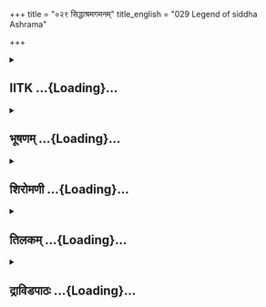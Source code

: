 +++
title = "०२९ सिद्धाश्रमगमनम्"
title_english = "029 Legend of siddha Ashrama"

+++
<div caption="श्रीराम-हरिसीताराममूर्ति-घनपाठिभ्यां वचनम्" class="audioEmbed" src="https://archive.org/download/Ramayana-recitation-Sriram-harisItArAmamUrti-Ghanapaati-v2/Kanda_1/Kanda_1_BK-029-Sidhdha_Shrama_Gamanam.mp3"></div>

<div class="js_include collapsed" newlevelforh1="2" title="IITK" unfilled url="/purANam/rAmAyaNam/audIchya-pAThaH/iitk/1_bAlakANDam/03-vishvAmitra-sevA/029_siddhAshramagamanam.md">
<details><summary><h2>IITK ...{Loading}...</h2></summary>

Viswamitra relates the story of Siddhashrama. All the rishis in the
hermitage worship him.



### श्लोकः
#### मूलम्
अथ तस्याप्रमेयस्य तद्वनं परिपृच्छतः।  
विश्वामित्रो महातेजा व्याख्यातुमुपचक्रमे॥1.29.1॥

#### शब्दार्थः
अथ thereafter, तत् वनम् about that forest, परिपृच्छतः while he was enquiring, अप्रमेयस्य of the man of immeasurable prowess, तस्य of Rama, महातेजा highly lustrous, विश्वामित्रः Visvamitra, व्याख्यातुम् to explain, उपचक्रमे commenced.

#### आङ्ग्लानुवादः
The highly lustrous Viswamitra heard the words of Rama of immeasurable prowess. On his (Rama's) query about the forest, Viswamitra explains.



### श्लोकः
#### मूलम्
इह राम महाबाहो विष्णुर्देववरः प्रभुः।  
वर्षाणि सुबहूनीह तथा युगशतानि च॥1.29.2॥  
तपश्चरणयोगार्थमुवास सुमहातपाः।

#### शब्दार्थः
महाबाहो O Mighty armed one, राम Rama, इह here, देववरः the formost of gods, प्रभुः highly competent, सुमहातपाः great ascetic, विष्णुः lord Vishnu, सुबहूनि innumerable, वर्षाणि years, युगशतानि hundreds of yugas, तपश्चरणयोगार्थम् for carrying out yogic practices and penance, उवास lived.

#### आङ्ग्लानुवादः
"O mightyarmed Rama Lord Visnu, the foremost among the gods, and master the great ascetic lived here carrying out yogic practices and penance for innumerable years  constituting hundreds of yugas.



### श्लोकः
#### मूलम्
एष पूर्वाश्रमो राम वामनस्य महात्मनः॥1.29.3॥  
सिद्धाश्रम इति ख्यातस्सिद्धो ह्यत्र महातपाः।

#### शब्दार्थः
राम O Rama, एषः this place, महात्मनः of the glorious, वामनस्य Vamana's, पूर्वाश्रमः formerly  hermitage of, सिद्धाश्रमः Siddhashrama, इति thus, ख्यातः known, हि indeed, महातपाः great ascetic, अत्र here, सिद्धः succeeded in his ascetic pratices.

#### आङ्ग्लानुवादः
"O Rama this was the hermitage of glorious Vamana. The great sage her performed his ascetic pratices here, hence it is known as siddhashrama.



### श्लोकः
#### मूलम्
एतस्मिन्नेव काले तु राजा वैरोचनिर्बलिः॥1.29.4॥  
निर्जित्य दैवतगणान् सेन्द्रांश्च समरुद्गणान्।  
कारयामास तद्राज्यं त्रिषु लोकेषु विश्रुतः॥1.29.5॥

#### शब्दार्थः
एतस्मिन् काले एव during this period itself, वैरोचनिः the son of Virochana, राजा king बलिः Bali, सेन्द्रान् with Indra, समरुद्गणान् together with host of Maruts, दैवतगणान् host of devatas, निर्जित्य having vanquished, त्रिषु in three, लोकेषु worlds, विश्रुतः famed, तत् राज्यम् that kingdom, कारयामास ruled.

#### आङ्ग्लानुवादः
"During the period Visnu (in the incarnation of Vamana) was observing austerities at this hermitage, king Bali, son of Virochana, having vanquished Indra and maruts and devatas ruled this kingdom and became famous in all the three worlds (for his prowess and generosity.)



### श्लोकः
#### मूलम्
बलेस्तु यजमानस्य देवास्साग्निपुरोगमाः।  
समागम्य स्वयं चैव विष्णुमूचुरिहाश्रमे॥1.29.6॥

#### शब्दार्थः
बलेः when emperor Bali, यजमानस्य while he was performing the sacrifice, साग्निपुरोगमाः with Agni in the forefront, देवाः devas, इह in this, आश्रमे hermitage, विष्णुम् lord Vishnu, स्वयम् personally, समागम्य having got together, ऊचुः uttered these words.

#### आङ्ग्लानुवादः
"While Bali was performing the sacrifice (to confirm his position as lord of the three worlds), the devas got together with Agni in the forefront and approached Lord Visnu  
at this hermitage, sayingः



### श्लोकः
#### मूलम्
बलिर्वैरोचनिर्विष्णो यजते यज्ञमुत्तमम्।  
असमाप्ते क्रतौ तस्मिन् स्वकार्यमभिपद्यताम्॥1.29.7॥

#### शब्दार्थः
विष्णो O Visnu, वैरोचनिः son of Virochana, बलिः Bali, उत्तमम् excellent, यज्ञम् sacrifice, यजते is performing, तस्मिन् क्रतौ in that sacrifice, असमाप्ते before being completed, स्वकार्यम् our purpose, अभिपद्यताम् let it be achieved.

#### आङ्ग्लानुवादः
'O Visnu son of Virochana is performing a great sacrifice. Before its completion, our purpose ought to be achieved'.



### श्लोकः
#### मूलम्
ये चैनमभिवर्तन्ते याचितार इतस्ततः।  
यच्च यत्र यथावच्च सर्वं तेभ्यः प्रयच्छति॥1.29.8॥

#### शब्दार्थः
ये याचितारः those seekers of favours, इतस्ततः from here and there, एनम्  him, अभिवर्तन्ते  approach, यच्च whichever, यत्र wherever, यथावच्च in whatever manner, सर्वम् all that, तेभ्यः for them, प्रयच्छति is granting.

#### आङ्ग्लानुवादः
'He is granting the seekers whatever, wherever and in whichever maner they, coming from here and there approach him for favour'.



### श्लोकः
#### मूलम्
स त्वं सुरहितार्थाय मायायोगमुपागतः।  
वामनत्वं गतो विष्णो कुरु कल्याणमुत्तमम्॥1.29.9॥

#### शब्दार्थः
विष्णो O Visnu, सः त्वम् such a god as you are, सुरहितार्थाय for the welfare of devatas, मायायोगम् by act of illusion, उपागतः have assumed, वामनत्वम् गतः assuming  dwarfness, उत्तमम् supreme, कल्याणम् auspicious act, कुरु perform.

#### आङ्ग्लानुवादः
"O Visnu perform this supreme, auspicious act assuming the form of a dwarf through, the power of illusion for the welfare of the devatas'.



### श्लोकः
#### मूलम्
एतस्मिन्नन्तरे राम कश्यपोऽग्निसमप्रभः।  
अदित्या सहितो राम दीप्यमान इवौजसा॥1.29.10॥  
देवीसहायो भगवान् दिव्यं वर्षसहस्रकम् ।  
व्रतं समाप्य वरदं तुष्टाव मधुसूदनम्॥1.29.11॥

#### शब्दार्थः
राम O Rama, एतस्मिन् अन्तरे in the meantime, अग्निसमप्रभः resplendent as fire, ओजसा with supreme lustre, दीप्यमान इव as if radiating with, भगवान् worshipful, काश्यपः Kashyapa, अदित्या सहितः in the company of Aditi, दिव्यं वर्षसहस्रकम् a thousand divine years, व्रतम् vow, समाप्य having completed, वरदम् conferer of boons, मधुसूदनम् Madhusudana, तुष्टाव extolled.

#### आङ्ग्लानुवादः
"O Rama in the mean time revered Kasyapa resplendent like the god of fire radiating lustre with Aditi who had completed a thousand divine years of austerities pleased (with her penance) the conferer of boons, Lord Madhusudana" (Visnu) (And she said to Visnu)ः



### श्लोकः
#### मूलम्
तपोमयं तपोराशिं तपोमूर्तिं तपात्मकम्।  
तपसा त्वां सुतप्तेन पश्यामि पुरुषोत्तमम्॥1.29.12॥

#### शब्दार्थः
तपोमयम् endowed with extremely great ascetisism, तपोराशिम् a mass of Tapas, तपोमूर्तिम् embodiment of Tapas, तपात्मकम् made of great Tapas, पुरुषोत्तमम् O Purushottama, त्वाम् you, सुतप्तेन with well performed, तपसा with penance, पश्यामि I am beholding you.

#### आङ्ग्लानुवादः
"You are all ascetism, a mass of tapas, and an embodiment of tapas. Your soul is tapas. O Purushottama I am beholding you after a rigorous penance.



### श्लोकः
#### मूलम्
शरीरे तव पश्यामि जगत्सर्वमिदं प्रभो।  
त्वमनादिरनिर्देश्यस्त्वामहं शरणं गतः॥1.29.13॥

#### शब्दार्थः
प्रभो O Lord, तव your, शरीरे in the body, इदम् this, सर्वं जगत् entire universe, पश्यामि I am beholding, त्वम् you, अनादि beginingless, अनिर्देश्यः indescribable, अहम् I, त्वाम् you, शरणं गतः taking refuge.

#### आङ्ग्लानुवादः
"O Lord I am beholding this entire universe in your body. You are beginningless and  indescribable. I take refuge in you".



### श्लोकः
#### मूलम्
तमुवाच हरिः प्रीतः कश्यपं धूतकल्मषम्।  
वरं वरय भद्रं ते वरार्होऽसि मतो मम ॥1.29.14॥

#### शब्दार्थः
हरिः Visnu, प्रीतः is pleased, धूतकल्मषम् with sins removed, तं काश्यपम् addressing that Kashyapa, उवाच said, वरम् boon, वरय ask for, ते भद्रम् may you prosper, वरार्हः worthy of receiving boon, मम for me, मतः असि dear to me.

#### आङ्ग्लानुवादः
Addressing Kasyapa whose sins had been washed clean, Lord Visnu pleased (with his penance) saidः "Be prosperous you are dear to me. Worthy of a boon. Ask."



### श्लोकः
#### मूलम्
तच्छ्रुत्वा वचनं तस्य मारीचः कश्यपोऽब्रवीत्।  
अदित्या देवतानां च मम चैवानुयाचतः॥1.29.15॥  
वरं वरद सुप्रीतो दातुमर्हसि सुव्रत।

#### शब्दार्थः
तस्य his, तत् वचनम् those words, श्रुत्वा having heard, मारीचः son of Maricha, काश्यपः Kashyapa, अब्रवीत् spoke, वरद O Bestower of boons, सुव्रत man of excellent vows, अदित्याः for Aditi, देवतानां च for devatas also, अनुयाचतः following all of them soliciting, मम च for me also, सुप्रीतः well pleased, वरम् boon, दातुम् अर्हसि it behoves of you to grant.

#### आङ्ग्लानुवादः
Having heard those words of Vishnu, Kasyapa, son of Maricha, replied, "O bestower of boons, O great practitioner of austerities Be pleased to grant a boon for Aditi, devatas and for myself.



### श्लोकः
#### मूलम्
पुत्रत्वं गच्छ भगवन्नदित्या मम चानघ॥1.29.16॥  
भ्राता भव यवीयांस्त्वं शक्रस्यासुरसूदन ।  
शोकार्तानां तु देवानां साहाय्यं कर्तुमर्हसि॥1.29.17॥

#### शब्दार्थः
भगवन् O Adorable one, अनघ O Blemishless one, अदित्याः for Aditi, मम च and for me, पुत्रत्वम् become the son, गच्छ obtain, असुरसूदन O Destroyer of asuras, त्वम् you, शक्रस्य Indra's, यवीयान् younger, भ्रता brother, भव become, शोकार्तानाम् for those stricken with  
sorrow, देवानाम् for devatas, साहाय्यम् help, कर्तुम् अर्हसि you are fit to do.

#### आङ्ग्लानुवादः
"O Sinless Lord, Be born son to Aditi and to me, O Destroyer of asuras, be the younger brother to Indra. You can help these sorrowstricken devatas.



### श्लोकः
#### मूलम्
अयं सिद्धाश्रमो नाम प्रसादा त्ते भविष्यति।  
सिद्धे कर्मणि देवेश उत्तिष्ठ भगवन्नितः॥1.29.18॥

#### शब्दार्थः
देवेश O Lord of celestials, कर्मणि why my penance, सिद्धे is accomplished, अयम् this one, ते your, प्रसादात् by graciousness, सिद्धाश्रमो नाम by the name of Siddhaashrama, भविष्यति  will become, भगवन् O Worshipful one, इतः from here, उत्तिष्ठ arise.

#### आङ्ग्लानुवादः
O Lord of the celestials, with my penance accomplished (here) this place will be known as siddhaashrama by your grace. O Lord arise from here".



### श्लोकः
#### मूलम्
अथ विष्णुर्महातेजा अदित्यां समजायत।  
वामनं रूपमास्थाय वैरोचनिमुपागमत्॥1.29.19॥

#### शब्दार्थः
अथ then, महातेजाः highly resplendent one, विष्णुः Vishnu, अदित्याम् from the womb of Aditi, समजायत was born, वामनं रुपम् form of Vamana, आस्थाय assuming, वैरोचनिम्  emperor Bali,the son of Virochana, उपागमत् approached.

#### आङ्ग्लानुवादः
Then the resplendent Visnu, born from the womb of Aditi and assuming the form of Vamana, approached, the son of Virochana (Bali).



### श्लोकः
#### मूलम्
त्रीन् क्रमानथ भिक्षित्वा प्रतिगृह्य च मानदः।  
आक्रम्य लोकान् लोकात्मा सर्वभूतहिते रतः॥1.29.20॥  
महेन्द्राय पुनः प्रादान्नियम्य बलिमोजसा।  
त्रैलोक्यं स महातेजाश्चक्रे शक्रवशं पुनः॥1.29.21॥

#### शब्दार्थः
अथ thereafter, मानदः giver of selfrespect, लोकात्मा the soul of the universe, सर्वभूतहिते रतः engaged in the welfare of all living beings, त्रीन् three, क्रमान् footsteps, भिक्षित्वा having solicited, प्रतिगृह्य च and having received, लोकान् the  worlds, आक्रम्य having occupied, बलिम् Bali, ओजसा with his energy, नियम्य having restrained, महेन्द्राय for Mahendra, पुनः again, प्रादात् gave, महातेजाःसः that highly lustrous Visnu, त्रैलोक्यम् three worlds, पुनः again, शक्रवशम् in the possession of Mahendra, चक्रे made.

#### आङ्ग्लानुवादः
Thereafter, Visnu, soul of the universe who restores respect (for the righeous), and renders the welfare of all living beings, having begged from Bali, and been granted three places to put his footsteps on occupied the (three) worlds and by restraining Bali with his energy, gave (it) back to Mahendra. In this manner the highly lustrous Visnu, gave  possession of the three worlds to Mahendra.



### श्लोकः
#### मूलम्
तेनैष पूर्वमाक्रान्त आश्रमश्श्रमनाशनः।  
मयापि भक्तय तस्यैष वामनस्योपभुज्यते॥1.29.22॥

#### शब्दार्थः
श्रमनाशनः extinguishing the fatigue, एषःआश्रमः this ashrama, तेन by Vamana, पूर्वम् formerly, आक्रान्तः occupied, तस्य वामनस्य that Vamana's, भक्तय with devotion, मयापि by me also, एषः this ashrama, उपभुज्यते is enjoyed.

#### आङ्ग्लानुवादः
"This asrama, which relieves fatigue, previously under the possession of Vamana, has come under my occoupation for my devotion to him.



### श्लोकः
#### मूलम्
एतमाश्रममायान्ति राक्षसा विघ्नकारिणः।  
अत्रैव पुरुषव्याघ्र हन्तव्या दुष्टचारिणः॥1.29.23॥

#### शब्दार्थः
पुरुषव्याघ्र OBest among men, विघ्नकारिणः those causing obstacles, रक्षसाः rakshasas, एतम् आश्रमम् this ashrama, आयान्ति are coming, दुष्टचारिणः the wicked ones, अत्रैव here alone, हन्तव्याः are fit to be killed.

#### आङ्ग्लानुवादः
"O tiger among men, wicked rakshasas who prowl about the asram and cause  
obstacles ought to be killed here only.



### श्लोकः
#### मूलम्
अद्य गच्छामहे राम सिद्धाश्रममनुत्तमम्।  
तदाश्रमपदं तात तवाप्येतद्यथा मम॥1.29.24॥

#### शब्दार्थः
राम O Rama, अद्य now, अनुत्तमम् the excellent, सिद्धाश्रमम् Siddha ashrama, गच्छामहे shall go तात O Child, तत् that, एतत् this same one, आश्रमपदम् ahrama, मम to me, यथा as, तवापि even for you, तथा in the same way.

#### आङ्ग्लानुवादः
"O Rama, now let's go to the unparalleled Siddhashrama. O child this asrama is the same to you as it is to me (treat this as your own)".



### श्लोकः
#### मूलम्
प्रविशन्नाश्रमपदं व्यरोचत महामुनिः।  
शशीव गतनीहारः पुनर्वसुसमन्वितः॥1.29.25॥

#### शब्दार्थः
आश्रमपदम् the hermitage, प्रविशन् while entering, महामुनिः the great ascetic, गतनीहारः cleared of mist, पुनर्वसुसमन्वितः in conjunction with Punarvasu star, शशीव like moon, व्यरोचत was shining.

#### आङ्ग्लानुवादः
While enetering the hermitage the great ascetic appeared resplendent (in the company of Rama and Lakshmana) like the moon in conjunction with Punarvasu star emerging out of  the mist.



### श्लोकः
#### मूलम्
तं दृष्ट्वा मुनयस्सर्वे सिद्धाश्रमनिवासिनः।  
उत्पत्त्योत्पत्त्य सहसा विश्वामित्रमपूजयन्॥1.29.26॥

#### शब्दार्थः
सिद्धाश्रमनिवासिनः inhabitants of Siddha ashrama, मुनयः ascetics, सर्वे all, तं दृष्ट्वा having seen him, उत्पत्त्य उत्पत्त्य having jumped out, सहसा immediately, विश्वामित्रम् Visvamitra, अपूजयन् worshipped.

#### आङ्ग्लानुवादः
At the sight of Viswamitra all the ascetics, inmates of Siddhashrama, jumped out instantly and offered him their worship.



### श्लोकः
#### मूलम्
यथार्हं चक्रिरे पूजां विश्वामित्राय धीमते।  
तथैव राजपुत्राभ्यामकुर्वन्नतिथिक्रियाम्॥1.29.27॥

#### शब्दार्थः
धीमते to the sagacious, विश्वामित्राय Visvamitra, यथार्हम् in a fitting manner, पूजाम् honours, चक्रिरे extended, तथैव in the same manner, राजपुत्राभ्याम् for both the princes, अतिथिक्रियाम् hospitality, अकुर्वन् extended.

#### आङ्ग्लानुवादः
They extended hospitality to both the princes in the same way they offered their worship to the sagacious Viswamitra.



### श्लोकः
#### मूलम्
मुहूर्तमथ विश्रान्तौ राजपुत्रावरिन्दमौ।  
प्राञ्जली मुनिशार्दूलमूचतू रघुनन्दनौ॥1.29.28॥

#### शब्दार्थः
अथ thereafter, अरिन्दमौ destroyers of enemies, राजपुत्रौ two princes, रघुनन्दनौ Rama and Lakshmana bringing glory to Raghu's race, मुहूर्तम् for a while, विश्रान्तौ having taken rest, प्राञ्जली with folded palms, मुनिशार्दूलम् addressing best of asetics,Visvamitra, ऊचतुः spoke.

#### आङ्ग्लानुवादः
The two princes of the lineage of Raghu, destroyers of foes rested a while and then said to Viswamitra, a tiger amon sagesः



### श्लोकः
#### मूलम्
अद्यैव दीक्षां प्रविश भद्रं ते मुनिपुङ्गव।  
सिद्धाश्रमोऽयं सिद्धस्स्यात् सत्यमस्तु वचस्तव॥1.29.29॥

#### शब्दार्थः
मुनिपुङ्गव O Foremost of ascetics, अद्यैव today itself, दीक्षाम् initiation ceremony, प्रविश enter, ते भद्रम् May you prosper, अयं सिद्धाश्रमः this siddha ashrama, सिद्धःस्यात् may attain  perfection, तव वचः your words, सत्यम् अस्तु shall become truthful.

#### आङ्ग्लानुवादः
O foremost of ascetics Get initialed today. You will prosper and this asram will attain its fulfilment. Your words shall come true.



### श्लोकः
#### मूलम्
एवमुक्तो महातेजा विश्वामित्रो महान् ऋषिः ।  
प्रविवेश तदा दीक्षां नियतो नियतेन्द्रियः॥1.29.30॥

#### शब्दार्थः
एवम् in this manner, उक्तःspoken, महातेजाः the highly lustrous, विश्वामित्रः Visvamitra, महान् ऋषिः great ascetic, तदा then, नियतः engaged in the religious observance, नियतेन्द्रियः with restrained senses, दीक्षाम् initiation ceremony, प्रविवेश entered.

#### आङ्ग्लानुवादः
Saying this, Viswamitra, the great saint effulgent and self trained engaged himself in the  initiation ceremony.



### श्लोकः
#### मूलम्
कुमारावपि तां रात्रिमुषित्वा सुसमाहितौ।  
प्रभातकाले चोत्थाय पूर्वां सन्ध्यामुपास्य च॥1.29.31॥  
स्पृष्टोदकौ शुची जप्यं समाप्य नियमेन च ।  
हुताग्निहोत्रमासीनं विश्वामित्रमवन्दताम् ॥1.29.32॥

#### शब्दार्थः
कुमारौ अपि the two princes also, तां रात्रिम् during that night, सुसमाहितौ with well composed minds, उषित्वा having dwelt, प्रभातकाले at daybreak, उत्थाय having woken up, स्पृष्टोदकौ having touched water, शुची cleansed themselves, पूर्वां सन्ध्याम् morning ablutions, उपास्य having performed, नियमेन in accordance with prescribed rules, जप्यम्  reciting prayers, समाप्य having completed, हुताग्निहोत्रम् one who has kindled sacrificial fire, आसीनम् seated, विश्वामित्रम् Visvamitra, अवन्दताम् paid their homage.

#### आङ्ग्लानुवादः
The two princes spent the right comfortably and woke up at daybreak. They  performed morning in accordance with the prescribed rule, ablutions, said their prayers and paid their respects to Viswamitra seated at the kindled firesacrifice.  

### समाप्तिः
 श्रीमद्रामायणे वाल्मीकीय आदिकाव्ये बालकाण्डे एकोनत्रिंशस्सर्गः॥  
Thus ends the twentyninth sarga of Balakanda of the holy Ramayana the first epic composed by sage Valmiki.

</details>
</div>
<div class="js_include collapsed" newlevelforh1="2" title="भूषणम्" unfilled url="/purANam/rAmAyaNam/audIchya-pAThaH/TIkA/bhUShaNa_iitk/1_bAlakANDam/03-vishvAmitra-sevA/029_siddhAshramagamanam.md">
<details><summary><h2>भूषणम् ...{Loading}...</h2></summary>



अथ तस्याप्रमेयस्य तद्वनं परिपृच्छतः ।  

विश्वामित्रो महातेजा व्याख्यातुमुपचक्रमे  ॥  १।२९।१  ॥   

अथ सिद्धाश्रमस्य नित्यं भगवत्सन्निधिमत्त्वेन दिव्यदेशत्वं तत्सन्निधाने
पूर्वेषां सिद्धतपस्कत्वं भगवद्देशस्यैव वस्तव्यत्वमित्येतत्प्रतिपादनमुखेन
स्थाण्वाश्रमाद्वैलक्षण्यं दर्शयत्येकोनत्रिंशे अथेत्यादि । अप्रमेयस्य
अचिन्त्यवैभवस्य, मानुषभावनया पूर्ववृत्तमज्ञातमिव पृच्छत इत्यर्थः ।
चतुर्थ्यर्थे षष्ठी  ॥  १।२९।१  ॥   

  

इह राम महाबाहो विष्णुर्देववरः प्रभुः ।  

वर्षाणि सुबहून्येव तथा युगशतानि च ।  

तपश्चरणयोगार्थमुवास सुमहातपाः  ॥  १।२९।२  ॥   

इहेति सार्द्धश्लोकः । तपश्चरणयोगार्थं तपश्चरणफलसिद्ध्यर्थम् । यद्वा
तपश्चरणं च योगश्च तदुभयार्थम् । केचिदिह इहशब्दद्वयं पठन्ति । तदा इह वने
तत्रापि इह प्रदेश इत्यर्थः  ॥  १।२९।२  ॥   

  

एष पूर्वाश्रमो राम वामनस्य महात्मनः ।  

सिद्धाश्रम इति ख्यातः सिद्धो ह्यत्र महातपाः  ॥  १।२९।३  ॥   

एष इति । वामनस्य वामनरूपेणावतरिष्यतः । पूर्वं विष्णुत्वेन रूपेणेह
तपश्चचार, पश्चाद्वामनरूपेणापीति तस्याश्रमस्यातिशयो दर्शितः । विष्णोरत्र
तपश्चरणं लोके तपसः प्रवर्त्तनाय, बदरिकाश्रम इव नारायणस्य ।
सिद्धाश्रमत्वं निर्वक्ति सिद्ध इति । महातपाः काश्यपः । अत्र हि यस्मात्
सिद्धः तपःफलं प्राप्तः तस्मादेष सिद्धाश्रमो नाम  ॥  १।२९।३  ॥   

  

एतस्मिन्नेव काले तु राजा वैरोचनिर्बलिः ।  

निर्जित्य दैवतगणान् सेन्द्रांश्च समरुद्गणान् ।  

कारयामास तद्राज्यं त्रिषु लोकेषु विश्रुतः  ॥  १।२९।४  ॥   

एतस्मिन्निति सार्द्धश्लोकः । एतस्मिन्काले विष्णोस्तपश्चरणकाले । विरोचनः
प्रह्लादसुतः, तस्यापत्यं वैरोचनिः । समरुद्गणान् सवायुगणान् । कारयामास
मन्त्रिभिरिति शेषः । तद्राज्यम् इन्द्रराज्यम्  ॥  १।२९।४  ॥   

  

बलेस्तु यजमानस्य देवाः साग्निपुरोगमाः ।  

समागम्य स्वयं चैव विष्णुमूचुरिहाश्रमे  ॥  १।२९।५  ॥   

बलेरिति । भावलक्षणे षष्ठी । बलौ यजमाने यागं कुर्वाणे । साग्निपुरोगमाः
पुरोगमेनाग्निना सहिताः, अग्निमुखत्वाद्देवानाम् । स्वयमेव समागम्य
इहाश्रमे तपश्चरन्तं विष्णुमूचुः  ॥  १।२९।५  ॥   

  

बलिर्वैरोचनिर्विष्णो यजते यज्ञमुत्तमम् ।  

असमाप्ते क्रतौ तस्मिन् स्वकार्यमभिपद्यताम्  ॥  १।२९।६  ॥   

बलिरिति । यज्ञं यजते यज्ञं करोतीत्यर्थः । ओदनपाकं पचतीतिवत् । असमाप्त
इति, समाप्तश्चेत् न स जेतुं शक्य इत्यर्थः । स्वकार्यं देवकार्यम्,
आश्रितकार्यस्य स्वकार्यत्वात्तथोच्यते । अभिपद्यताम् अभितः कार्त्स्न्येन
सम्पाद्यताम्  ॥  १।२९।६  ॥   

  

ये चैनमभिवर्तन्ते याचितार इतस्ततः ।  

यच्च यत्र यथावच्च सर्वं तेभ्यः प्रयच्छति  ॥  १।२९।७  ॥   

ननु कथमसुरस्य यज्ञानुष्ठानम् ? "यस्यै देवतायै हविर्गृहीतं स्यात्तां
ध्यायेद्वषट्करिष्यन् साक्षादेव तद्देवतां प्रीणाति" इति श्रुतेः ।
तत्तद्देवध्यानपूर्वकं तत्तन्मन्त्रेण तत्तदुद्देशेन तत्तद्धविःप्रदानस्य
यागत्वात्तस्य च देवशत्रोरयोगात् । न च चतुर्थ्यन्तःशब्दो देवतेतिवाच्यम् ।
अचेतनप्रीणनासम्भवात्, तत्प्रीतिमूलफलासिद्धेश्च, अत एव केवला क्रियैव
फलदेति प्रत्युक्तम् । अतो ऽर्थवादाद्यनुरोधेन शब्दक्रियातिरिक्ता सचेतना
वज्रहस्तत्वादिविशिष्टविग्रहवती देवता । न च विग्रहवत्त्वे
युगपदनेकयागसन्निधानासम्भवः । दिव्यशक्तिमत्त्वेन नानाशरीरपरिग्रहसम्भवेन
तेषां सर्वयागसान्निध्यस्य सुलभत्वात् । तस्मान्न देवतावैरिणो यागसम्भव इति
। उच्यते नायं बलिना क्रियमाणो यागः इन्द्रादिदेवताराध्यकः, येनोक्तदोषः
स्यात् । किन्तु भगवदाराधनभूतः कश्चिद्याग विशेषः । तस्य विष्णुभक्तत्वेन
प्रसिद्धत्वात् । तर्हि भक्तयज्ञविघ्नं विष्णुः कथं कुर्यात् ?
स्वभक्तस्यापि स्वभक्तविरोधित्वं भगवतो ऽसह्यम् । ततः
पुत्रान्तरविरोधिपुत्रशिक्षणवत् स्वाश्रितदेवविरोधिशिक्षणं युक्तमेव । अत
एवोक्तम् "मम मद्भक्तभक्तेषु प्रीतिरभ्यधिका भवेत्" इति । तर्हि तस्य
धार्मिकस्य कथं निग्रहः स्यात्तत्राह ये चेत्यादिश्लोकद्वयेन । ये यत्र
वस्तुवाहनादिषु यद्वस्तु याचितारः याचिष्यमाणाः सन्तः । इतस्ततः
देशाद्देश्ामभिवर्तन्ते तत्सर्वं तेभ्यः यथावत्सत्कारपूर्वकं प्रयच्छति  ॥ 
१।२९।७  ॥   

  

स त्वं सुरहितार्थाय मायायोगमुपागतः ।  

वामनत्वं गतो विष्णो कुरु कल्याणमुत्तमम्  ॥  १।२९।८  ॥   

स इति । माया विष्णुत्वाच्छादिका शक्तिः, तस्या योगं सम्बन्धमुपागतः ।
वामनत्वं वामनरूपत्वं गतः । कल्याणम् अस्मत्कार्यं कुरु ।
तस्मिन्नौदार्याख्यो महागुणो वर्तते, तेन त्वं वामनवेषो भूत्वा  

याच्ञापदेशेन तद्राज्यमपहृत्य देहीति भावः  ॥  १।२९।८  ॥   

  

एतस्मिन्नन्तरे राम कश्यपो ऽग्निसमप्रभः ।  

अदित्या सहितो राम दीप्यमान इवौजसा  ॥  १।२९।९  ॥   

देवीसहायो भगवान् दिव्यं वर्षसहस्रकम् ।  

व्रतं समाप्य वरदं तुष्टाव मधुसूदनम्  ॥  १।२९।१०  ॥   

एतस्मिन्निति श्लोकद्वयम् । एतस्मिन्नन्तरे देवप्रार्थनावसरे । कश्यपः
अदित्या सहितो व्रतं समाप्य विष्णूद्देशेन कृतं व्रतं समाप्य । वरदं
वरदानाय सन्निहितं विष्णुं देवीसहायः सन् तुष्टाव । अत्र रामपदद्वयं रूढ्या
योगेन च निर्वाह्यम् । व्रतानुष्ठानकाले वरकाले च देवीसाहित्यद्योतनाय
द्विःप्रयोगो देव्याः । अयमत्र क्रमः "सो ऽकामयत बहुस्यां प्रजायेयेति । स
तपो ऽतप्यत" इत्युक्तरीत्या विष्णुर्जगद्रक्षणचिन्तापरो ऽत्र देशे
चिरमदृश्य उवास । तद्विदित्वा तमेव पुत्रं लब्धुकामः कश्यपो देव्या सह
दिव्यवर्षसहस्रनिर्वर्त्यं विष्ण्वाराधनरूपं किञ्चित्व्रतमनुष्ठाय तदन्ते
वरदानाय दृश्यमानं विष्णुं तुष्टाव । तस्मिन्नेवावसरे देवाश्चागताः
प्रार्थितवन्त इति  ॥  १।२९।९,१०  ॥   

  

तपोमयं तपोराशिं तपोमूर्तिं तपात्मकम् ।  

तपसा त्वां सुतप्तेन पश्यामि पुरुषोत्तमम्  ॥  १।२९।११  ॥   

तपोमयमिति । तपोमयं तपःप्रचुरम्, प्राचुर्यं चाराध्यत्वेन ।
तपसाराध्यमित्यर्थः । तपोराशिं तपोराशिस्वरूपम् । तपःफलदमिति यावत् ।
तपोमूर्तिं ज्ञानस्वरूपं "तप आलोचने" इति धातोरसुन्प्रत्ययः । तपात्मकं
तपःस्वभावम्, ज्ञानगुणकमित्यर्थः । उक्ताद्धातोः "घञर्थे कविधानम्" इति कः
। पुरुषोत्तमं बद्धमुक्तोभयावस्थाज्जीवाद्विलक्षणम्, त्वां सुतप्तेन
अनन्यप्रयोजनतयानुष्ठितेन तपसा आराधनेन । पश्यामि साक्षात्करोमि ।
सर्वकर्मसमाराध्यं सर्वकर्मफलप्रदं ज्ञानस्वरूपत्वेन
समस्तहेयप्रत्यनीकज्ञानानन्दाद्यपरिमितगुणवत्त्वेन च सर्वस्माद् विलक्षणं
त्वां साक्षात्करोमि । एतदेव मे परमप्रयोजनमित्यर्थः  ॥  १।२९।११  ॥   

  

शरीरे तव पश्यामि जगत्सर्वमिदं प्रभो ।  

त्वमनादिरनिर्देश्यस्त्वामहं शरणं गतः  ॥  १।२९।१२  ॥   

शरीर इति । इदं चेतनाचेतनात्मकं सर्वं जगत् । तव शरीरे ऽस्मिन् पश्यामि ।
एवं नु गीतम् "पश्यामि देवांस्तव देव देहे सर्वांस्तथा भूतविशेषसङ्घान् ।
ब्रह्माणमीशं कमलासनस्थमृषींश्च सर्वानुरगांश्च दिव्यान्  ॥ " इति। यद्वा
"जगत्सर्वं शरीरम्" इत्युक्तत्वात् शरीरतया पश्यामीत्यर्थः। त्वमनादिः
उत्पत्तिरहितः। अनिर्देश्यः एतावानिति परिच्छेत्तुमशक्य इत्यर्थः।
अतस्त्वामहं शरणं रक्षितारं गतः  ॥  १।२९।१२  ॥   

  

तमुवाच हरिः प्रीतः कश्यपं धूतकल्मषम् ।  

वरं वरय भद्रं ते वरार्हो ऽसि मतो मम  ॥  १।२९।१३  ॥   

तमिति स्पष्टम्  ॥  १।२९।१३  ॥   

  

तच्छ्रुत्वा वचनं तस्य मारीचः कश्यपो ऽब्रवीत्  ॥  १।२९।१४  ॥   

तच्छ्रुत्वेत्यर्द्धम् । मारीचः मरीचिपुत्रः  ॥  १।२९।१४  ॥   

  

अदित्या देवतानां च मम चैवानुयाचतः ।  

वरं वरद सुप्रीतो दातुमर्हसि सुव्रत  ॥  १।२९।१५  ॥   

अदित्या इति । अदित्या याचमानायाः । देवतानां याचमानानामित्यूह्यम्  ॥ 
१।२९।१५  ॥   

  

पुत्रत्वं गच्छ भगवन्नदित्या मम चानघ ।  

भ्राता भव यवीयांस्त्वं शक्रस्यासुरसूदन ।  

शोकार्त्तानां तु देवानां साहाय्यं कर्तुमर्हसि  ॥  १।२९।१६  ॥   

पुत्रत्वमित्यादिसार्द्धश्लोक एकान्वयः  ॥  १।२९।१६  ॥   

  

अयं सिद्धाश्रमो नाम प्रसादात्ते भविष्यति ।  

सिद्धे कर्म्मणि देवेश उत्तिष्ठ भगवन्नितः  ॥  १।२९।१७  ॥   

देशेप्यनुग्रहः क्रियतामित्याह अयमिति । ते प्रसादात् कर्मणि मत्तपसि
सिद्धे सति । त्वयि मे पुत्रत्वं प्राप्त इत्यर्थः । अयं सिद्धाश्रमो नाम
भविष्यति तस्मादित आश्रमादुत्तिष्ठ, अवतारायेति शेषः  ॥  १।२९।१७  ॥   

  

अथ विष्णुर्महातेजा अदित्यां समजायत ।  

वामनं रूपमास्थाय वैरोचनिमुपागमत्  ॥  १।२९।१८  ॥   

अथेति । स्पष्टम्  ॥  १।२९।१८  ॥   

  

त्रीन् क्रमानथ भिक्षित्वा प्रतिगृह्य च मानदः ।  

आक्रम्य लोकाँल्लोकात्मा सर्वलोकहिते रतः  ॥  १।२९।१९  ॥   

महेन्द्राय पुनः प्रादान्नियम्य बलिमोजसा ।  

त्रैलोक्यं स महातेजाश्चक्रे शक्रवशं पुनः  ॥  १।२९।२०  ॥   

त्रीनिति श्लोकद्वयमेकान्वयम् । क्रमान् पदविक्षेपान् । भिक्षित्वा
याचित्वा । प्रतिगृह्य, मानं द्यति खण्डयतीति मानदः, निरभिमानो
भिक्षित्वेत्यर्थः । लोकाक्रमणे हेतुः लोकात्मेति । वामनरूपेण याचित्वा
सर्वलोकव्यापिशरीरेण क्रान्त्वेत्यर्थः । नियम्य बध्वा । त्रैलोक्यस्यापि
पदद्वयक्रान्तत्वेन तृतीयपदालाभात्तदर्थं बध्वेत्यर्थः  ॥  १।२९।१९,२०  ॥   

  

तेनैव पूर्वमाक्रान्त आश्रमः श्रमनाशनः ।  

मया तु भक्त्या तस्यैष वामनस्योपभुज्यते  ॥  १।२९।२१  ॥   

प्रकृतमुपसंहरति तेनेति । तेन वामनेन । श्रमनाशनः संसारश्रमनिवर्त्तकः ।
सन्निहितं स्थाण्वाश्रमं विहाय भवान् किमर्थमत्र स्थित इत्यत्राह मया
त्विति । मया तु देवतान्तरेषु परत्वबुद्धिरहितेन । भक्त्या विष्णुभक्त्या ।
तस्य वामनस्य । एष आश्रमः उपभुज्यते आश्रीयते, वामनस्येयं भूमिरिति केवलं
तामेवाजिघ्रन्वर्त इत्यर्थः  ॥  १।२९।२१  ॥   

  

एतमाश्रममायान्ति राक्षसा विघ्नकारिणः ।  

अत्रैव पुरुषव्याघ्र हन्तव्या दुष्टचारिणः  ॥  १।२९।२२  ॥   

एतमिति स्पष्टम्  ॥  १।२९।२२  ॥   

  

अद्य गच्छामहे राम सिद्धाश्रममनुत्तमम् ।  

तदाश्रमपदं तात तवाप्येतद्यथा मम  ॥  १।२९।२३  ॥   

अद्येति । गच्छामहे गच्छामः । तातेत्युपलालने । तदेतदाश्रमपदं यथा मम तथा
तव । स्वमिति शेषः  ॥  १।२९।२३  ॥   

  

प्रविशन्नाश्रमपदं व्यरोचत महामुनिः ।  

शशीव गतनीहारः पुनर्वसुसमन्वितः  ॥  १।२९।२४  ॥   

प्रविशन्निति । गतनीहारः गतहिमः । पुनर्वसुभ्यां समन्वित इति
रामलक्ष्मणसाम्यापेक्षया  ॥  १।२९।२४  ॥   

  

तं दृष्ट्वा मुनयः सर्वे सिद्धाश्रमनिवासिनः ।  

उत्पत्योत्पत्य सहसा विश्वामित्रमपूजयन्  ॥  १।२९।२५  ॥   

तमिति । उत्पत्योत्पत्येति प्रीत्यतिशयोक्तिः, आगत्यागत्येत्यर्थः । अनेन
निरन्तरं तदागमनोक्त्या मुनिबहुत्वमुच्यते  ॥  १।२९।२५  ॥   

  

यथार्हं चक्रिरे पूजां विश्वामित्राय धीमते ।  

तथैव राजपुत्राभ्यामकुर्वन्नतिथिक्रियाम्  ॥  १।२९।२६  ॥   

यथार्हमिति । यथार्हं मुनियोग्यतामनतिक्रम्य  ॥  १।२९।२६  ॥   

  

मुहूर्तमिव विश्रान्तौ राजपुत्रावरिन्दमौ ।  

प्राञ्जली मुनिशार्दूलमूचतू रघुनन्दनौ  ॥  १।२९।२७  ॥   

मुहूर्तमिति । मुहूर्तम् अल्पकालम्, विश्रान्ताविवेति मनुष्यभावेनोच्यते  ॥ 
१।२९।२७  ॥   

  

अद्यैव दीक्षां प्रविश भद्रं ते मुनिपुङ्गव ।  

सिद्धाश्रमो ऽयं सिद्धः स्यात् सत्यमस्तु वचस्तव  ॥  १।२९।२८  ॥   

अद्यैवेति । अद्यैव प्रवेशदिन एव । अयं सिद्धाश्रमः सिद्धः स्यात् ।
त्वद्यज्ञसिद्ध्या अन्वर्थसिद्धसञ्ज्ञो ऽस्तु, सत्यमस्तु वचस्तव । "अत्रैव
पुरुषव्याघ्र हन्तव्या दुष्टचारिणः" इति वच इत्यर्थः । राक्षसान् सर्वथा
हनिष्य इति भावः  ॥  १।२९।२८  ॥   

  

एवमुक्तो महातेजा विश्वामित्रो महामुनिः ।  

प्रविवेश ततो दीक्षां नियतो नियतेन्द्रियः  ॥  १।२९।२९  ॥   

एवमिति । नियतः निगृहीतान्तःकरणः  ॥  १।२९।२९  ॥   

  

कुमारावपि तां रात्रिमुषित्वा सुसमाहितौ ।  

प्रभातकाले चोत्थाय पूर्वां सन्ध्यामुपास्य च  ॥  १।२९।३०  ॥   

स्पृष्टोदकौ शुची जप्यं समाप्य नियमेन च ।  

हुताग्निहोत्रमासीनं विश्वामित्रमवन्दताम्  ॥  १।२९।३१  ॥   

इत्यार्षे श्रीरामायणे वाल्मीकीये आदिकाव्ये बालकाण्डे एकोनत्रिंशः सर्गः
 ॥  २९  ॥   

कुमाराविति श्लोकद्वयम् । स्पृष्टोदकौ दत्तार्ध्यौ । नियमेन जप्यं समाप्य ।
अग्नेर्होत्रं होमः औपासनहोमः । दीक्षामध्ये ऽनाग्निहोत्रं न
दर्शपूर्णमासाभ्यां यजत इतिऽ इत्यग्निहोत्रस्य निषिद्धत्वात्
मानसमग्निहोत्रमित्येके  ॥  १।२९।३०,३१  ॥   

इति श्रीगोविन्दराजविरचिते श्रीरामायणभूषणे मणिमञ्जीराख्याने
बालकाण्डव्याख्याने एकोनत्रिंशः सर्गः  ॥  २९  ॥   

  



</details>
</div>
<div class="js_include collapsed" newlevelforh1="2" title="शिरोमणी" unfilled url="/purANam/rAmAyaNam/audIchya-pAThaH/TIkA/shiromaNI_iitk/1_bAlakANDam/03-vishvAmitra-sevA/029_siddhAshramagamanam.md">
<details><summary><h2>शिरोमणी ...{Loading}...</h2></summary>



अथेति । अथ रामप्रश्नानन्तरमप्रमेयस्य इयत्तारहितप्रभावादिमतः तत्
पर्वतनिकटवर्ति वनं परिपृच्छतो रामस्य महातेजा विश्वामित्रो
व्याख्यातुमुपचक्रमे प्रारेभे । सम्बन्धसामान्यविवक्षया षष्ठी । सम्मुख
इत्यध्याहारो वा अप्रमेयस्येत्युक्त्या लीलार्थमेव प्रश्नादिक्रिया
रामस्येति ध्वनितम्  ॥  १।२९।१  ॥   

  

तद्वचनमेवाह इहेति । त्रयोविंशत्या श्लोकैः । हे महाबाहो हे राम देववरप्रभः
देववरस्येन्द्रस्य प्रभा यस्मात् सः सुमहातपाः विष्णुः इहास्मिन् वने
युगशतानि तथा सुबहूनि वर्षाणि अन्यान्यपि तपश्चरणयोगार्थं तपश्चरणानां
तपस्विनां यो योगस्त्वयि चित्तवृत्तिनिरोधस्तदर्थमुवास । चशब्दोप्यर्थे ।
एतेन विष्णो रामोपासकशिरोमणित्वं ध्वनितम् । तेन विष्णोरयं पूर्वाश्रम इति
ध्वनितम्  ॥  १।२९।२  ॥   

  

विष्ण्ववतारभूतवामनस्यापीह स्थितिरिति बोधयन्नाह एष इति । हे राम महात्मनः
सर्वत्र परिपूर्णस्य वामनस्यापि सिद्धाश्रम इति ख्यातः प्रसिद्धः एषः
पूर्वाश्रमः पौर्वकालिकं स्थानमासेति शेषः । सिद्धाश्रम इति ख्यातौ हेतुमाह
यतः महातपाः विष्णुः वामनस्थितिपूर्वकाले अत्र सिद्धः तपश्चरणानां
चित्तैकाग्र्यं स्वस्मिन् रामोपासकाचार्यत्वं साधितवान् । सिद्ध इति
अन्तर्भावितणिजर्थः । किञ्च सिद्धः सकलसिद्ध्याश्रयो ऽपि विष्णुः अत्र
महातपाः अतिविचारशील आस । स्वस्मिन् रामोपासकत्वाभिधानार्थमिति शेषः । अतः
सिद्धाश्रम इत्यर्थः । अस्मिन्पक्षे सिद्धानां रामोपासनपरिपक्वानां
विष्ण्वादीनामाश्रमः स्थानमिति व्युत्पत्तिरिति भावः । विष्णो रामोपासकत्वे
प्रमाणम् ऽब्रह्मविष्णुमहेशाद्या यस्यांशा लोकसाधकाः । तं रामं
सच्चिदानन्दं नित्यं रासेश्वरं भजेऽ इति हनुमत्संहितावचनादि । अत एव
"अव्यक्तात्पुरुषः परः" इत्यादिश्रुतिः सङ्गच्छते  ॥  १।२९।३  ॥   

  

वामनावतारस्य प्रयोजनं वदन्नाह एतस्मिन्निति । एतस्मिन्
विष्णोस्तपश्चरणसम्बन्धिनि काले एव वैरोचनिः विरोचनसुतो राजा बलिः
सेन्द्रान् इन्द्रसहितान् समरुद्गणान् मरुद्गणसहितान् दैवतगणान् निर्जित्य
त्रिषु लोकेषु विश्रुतः सन् तद्राज्यं इन्द्रराज्यं कारयामास चकार ।
कारयामासेति रामो राज्यमचीकरदितिवत्प्रयोगः  ॥  १।२९।४  ॥   

  

यज्ञमिति । मतिमान् प्रशस्तमतिविशिष्टः महाबली अतिवीर्यवान् असुरेन्द्रो
बलिर्यज्ञं चकार  ॥  १।२९।५  ॥   

  

बलेरिति । साग्निपुरोगमाः पुरस्कृताग्निसहिताः यजमानस्य बलेः देवाः स्वयमेव
समागम्य प्राप्य इहाश्रमे एव विद्यमानं विष्णुमूचुः । तुचशब्दावेवार्थे  ॥ 
१।२९।६  ॥   

  

तद्वचनमेवाह बलिरिति । हे विष्णो वैरोचनिः विरोचनपुत्रो बलिः उत्तमं यज्ञं
यजते करोति । तस्मिन् क्रतौ यज्ञे असमाप्ते समाप्तेः पूर्वकाले
स्वकार्यमभिपद्यतां प्राप्यताम् । स्वकार्यमभिपद्यतामित्यनेन
अस्मत्कार्यार्थमेवायमिह स्थित इति देवानां ज्ञानमस्तीति व्यक्तम् । किञ्च
स्वेषामात्मीयानामस्माकं कार्यं प्रयोजनमभिपद्यतां साध्यतामित्यर्थः  ॥ 
१।२९।७  ॥   

  

य इति । यत्रान्नवस्त्रद्रव्यवाहनादिषु यद्याचितारो ये इतो
ऽस्माद्देशात्ततो देशान्तराच्च एनं बलिमभिवर्तन्ते प्राप्नुवन्ति तत्सर्वं
तेभ्यो याचकेभ्यः यथावत् सम्प्रयच्छति सम्यक् ददात्येव । चशब्द एवार्थे ।
एकेन चकारेण याचितादधिकमपि ददातीत्यर्थः । सम्पन्नः याचितार इति तृन्नन्तः
। अत एव यदित्यत्र न षष्ठी । सर्वं प्रयच्छतीत्यनेन त्वमपि
अस्मदुपकारार्थमस्मद्राज्यं याचयेति बोधितम् । तेन अस्मद्राज्यप्राप्तौ
उपायान्तरं नास्तीति व्यञ्जितम् । तेन बले परमबलवत्ता सूचिता  ॥  १।२९।८
 ॥   

  

ननु भवतः पक्षपातिनं मां ज्ञात्वा कथं दास्यतीत्याह स त्वमिति । हे विष्णो
मायायोगं  

मायायाः अस्मद्विविषयककृपाया योगं सम्बन्धमुपागतः नित्यं प्राप्तस्त्वं
सुरकार्यहितार्थाय वामनत्वं स्वकीयं नित्यवामनरूपं गतः प्रकटत्वेन प्राप्तः
सन् उत्तममाश्रितपालकत्वेन श्रेष्ठं कल्याणं कुरु प्रकटय  ॥  १।२९।९  ॥   

  

एतस्मिन्निति । हे राम एतस्मिन्नन्तरे इन्द्रादिप्रार्थनासमये रामो
दीप्यमानः रामनाम्ना प्रकाशमानः देवसहायः देवी पार्वती सहायो यस्य स
भगवान्शम्भुरिव अग्निसमप्रभः अग्निप्रभाविशिष्टः ओजसा इव ओजस्तुल्यया
अदित्या स्वपत्न्या सहितः कश्यपः दिव्यं वर्षसहस्रकं दिव्यसहस्रसाध्यं
व्रतं समाप्य वरदमभीष्टस्य प्रदातारं मधुसूदनं मधुनामकदैत्यनिहन्तारं
विष्णुं तुष्टाव । इव उभयान्वयी । श्लोकद्वयमेकान्वयि  ॥  १।२९।१०  ॥   

  

तत्स्तवनमेवाह तप इति । हे प्रभो तपोमयं तपसा
वेदबोधिताभिलाषरहितकृच्छ्रचान्द्रायणादिना मयते
अन्तःकरणशुद्धिपूर्वकज्ञानोत्पत्तिद्वारा प्राप्नोति तमत एव तपोराशिं तपसां
राशिः समूहो यस्मै यत्प्राप्तिफलकमेव तपआद्याचरणं तमत एव तपोमूर्तिं
तपोयुक्ता मूर्तिर्विग्रहो यस्य तं लोकशिक्षणार्थं तपश्चरन्तमित्यर्थः ।
तपात्मकं तपोज्ञानमात्मा यस्य तं पुरुषोत्तमं पुरुषः उत्तमो ध्येयत्वेन
यस्मिन् तं त्वां सुतप्तेन तपसा पश्यामि । तव शरीरे इदं सर्वं जगत्पश्यामि
। सार्धश्लोक एकान्वयी  ॥  १।२९।११,१२  ॥   

  

त्वमिति । यस्त्वमनादिः आदिरहितः सर्वकारणमित्यर्थः अनिर्देश्यः साकल्येन
निर्देष्टुमनर्हः तं शरणं सर्वरक्षितारं त्वामहं गतः प्राप्तः ।
विष्णूक्तिं वर्णयन्नाह तमिति । प्रीतः कश्यपोक्त्या सन्तुष्टः हरिः
शरणागतपापहारकः विष्णुः धूतकल्मषमघरहितं तं कश्यपमुवाच  ॥  १।२९।१३  ॥   

  

तद्वचनमेवाह वरमिति । यतस्त्वं वरार्हः ईप्सितप्राप्तियोग्यः अत एव मम मतो
ऽभिमतो ऽसि अतः वरं स्वेप्सितं वरय याचस्व ते भद्रं कल्याणमस्तु । तस्य
विष्णोस्तद्वचनं श्रुत्वा मारीचः मरीचेः सुतः कश्यपो ऽब्रवीत्  ॥  १।२९।१४
 ॥   

  

तद्वचनमेवाह अदित्येति । अनुयाचतः प्रार्थयतो मम अनुयाचमानानां देवतानां च
अनुयाचमानाया अदित्याश्च वरमीप्सितं हे वरद हे सुव्रत सुप्रीतस्त्वं
दातुमर्हसि  ॥  १।२९।१५  ॥   

  

ननु किं भवदीप्सितमित्यत आह पुत्रत्वमिति । हे अनघ स्वाश्रितपापनिवर्तक हे
भगवन् सर्वसामर्थ्यविशिष्ट हे असुरसूदन अदित्याः मम च पुत्रत्वं गच्छ
प्राप्नुहि अतः शक्रस्य इन्द्रस्य यवीयान् कनिष्ठः भ्राता त्वं भव
इन्द्रस्य भ्राता भवेत्यनेन इन्द्रेप्सितकार्यकारित्वं
स्वस्मिन्ननुसन्धेयमिति प्रार्थना सूचिता । असुरसूदनेत्यनेन सनातनो
ऽसुरद्वेषः त्वय्यस्तीति बोधितम् । तेनासुरा निरसनीया भवता इति द्योतितम्
 ॥  १।२९।१६  ॥   

  

तदेव वाच्यवृत्त्या बोधयन्नाह शोकार्तानामिति । हे भगवन् शोकार्तानां
राज्यापहरणेन शोकसन्तप्तानां देवानां साहाय्यं कर्तुं त्वमर्हस्येव ते
प्रसादात् त्वदत्यन्तवासादयं सिद्धाश्रमो नाम भविष्यति । अतः देवेशः
इन्द्रस्य कर्मणि कार्ये सिद्धे इन्द्रकार्यसिद्ध्यर्थमित्यर्थः इतः
अस्मात् स्थानात् उत्तिष्ठ मम गृहे प्रादुर्भवेत्यर्थः । तुशब्द एवार्थे  ॥ 
१।२९।१७  ॥   

  

विष्णुवृत्तमाह अथेत्यादिभिः । अथ कश्यपप्रार्थनानन्तरं महातेजाः विष्णुः
वामनं रूपमास्थाय प्रकटय्य अदित्यां समजायत प्रादुरभवत् । अथ अनन्तरं
वैरोचनिं विरोचनसुतं बलिमुपागमत् प्राप्नोत्  ॥  १।२९।१८  ॥   

  

त्रीनिति । अथ बलिसमीपप्राप्त्यनन्तरं त्रीन् पदान् पादत्रयपरिमितभूमिं
भिक्षित्वा संयाच्य त्रींल्लोकानाक्रम्य त्रिभिः पादैः परिच्छिद्य
प्रतिगृह्य सर्वांल्लोकान् गृहीत्वा च ओजसा बलिं नियम्य मानदः
स्वाश्रितप्रतिष्ठाप्रदाता लोकार्थी त्रिलोकीग्रहणप्रयोजनकः, किञ्च  

लोको ऽवलोकनमर्थोस्त्यस्मिन्निति साक्षीत्यर्थः । अत एव सर्वलोकहिते रतः
वामनः त्रैलोक्यं महेन्द्राय पुनः प्रादात् । अनेन प्रकारेण महातेजाः स
वामनः त्रैलोक्यं शक्रवशमिन्द्राधीनं पुनश्चक्रे । श्लोकद्वयमेकान्वयि
त्रीन् इत्यावृत्त्या उभयत्रान्वेति  ॥  १।२९।१९,२०  ॥   

  

तेनेति । श्रमनाशनः अयमाश्रमः तेन वामनरूपविष्णुना पूर्वमेवाक्रान्तः तस्य
वामनरूपविष्णोरयमाश्रमः मयापि भक्त्या त्वद्विषयकप्रीत्यैव निषेव्यते ।
यद्वा तेन वामनेन श्रमनाशनो ऽयमाश्रमः भक्त्या त्वद्विषयकप्रीत्या पूर्वमेव
आक्रान्तः सेवितः । मयापि त्वद्विषयकप्रीत्यैव तस्य वामनस्यायमाश्रमः
निषेव्यते । एतेन रामस्याखेटखेलने वनं तदिति ध्वनितम् । तेनाप्रकटरूपेण
सदैव तत्र रामस्य स्थितिरिति व्यञ्जितम् । तेन रामप्रश्नः
विश्वामित्रज्ञानपरीक्षार्थमेवेति व्यक्तम्  ॥  १।२९।२१  ॥   

  

एतमिति । हे पुरुषव्याघ्र विघ्नकारिणः यज्ञविनाशनशीलाः राक्षसाः
एतमाश्रममायान्ति । अतः दुष्टचारिणो राक्षसाः अत्र अस्मिन्काले ते तव
हन्तव्याः त्वत्कर्तृकहननयोग्याः  ॥  १।२९।२२  ॥   

  

अथेति । हे राम तात हे प्रिय आश्रमपदमत्यन्तश्रमनिवर्तकस्थानमत एव
अनुत्तममतिश्रेष्ठं एतन्मम सिद्धाश्रमं सिद्धाश्रमसञ्ज्ञकं तवैव
तत्तस्माद्धेतोः अद्य वयं यथा यथावद्गच्छाम हे । अपिशब्द एवार्थे  ॥ 
१।२९।२३,२४  ॥   

  

प्रविशन्निति । रामलक्ष्मणाभ्यां सहित इति शेषः महामुनिः विश्वामित्रः
आश्रमपदं प्रविशन् सन् व्यरोचत् । तत्र दृष्टान्तः गतनीहारस्त्यक्तहिमः
पुनर्वसुसमन्वितः पुनर्वसू द्वे तारे ताभ्यां समन्वितो युक्तः शशी चन्द्र
इव  ॥  १।२९।२५  ॥   

  

तमिति । सिद्धाश्रमनिवासिनः सर्वे मुनयः तं रामलक्ष्मणसहितं विश्वामित्रं
दृष्ट्वा सहसा उत्पत्योत्पत्य तत्तत्समीपं प्राप्य प्राप्य अपूजयन्  ॥ 
१।२९।२६  ॥   

  

पूजामेव विशदयन्नाह यथेति । धीमते विश्वामित्राय विश्वामित्रं प्रसादयितुं
यथार्हं यथायोग्यं पूजां क्रियां चक्रिरे । तथैव राजपुत्राभ्यां
रामलक्ष्मणाभ्यामतिथिक्रियामकुर्वन्  ॥  १।२९।२७  ॥   

  

मुहूर्तमिति । मुहूर्तमेव विश्रान्तौ मुहूर्तमात्रेण निवर्तिताध्वश्रमौ
अरिन्दमौ स्वाश्रितारिनिवर्तकौ रघुनन्दनौ रघुकुलवर्धकौ प्राञ्जली
प्रणतिसूचकबद्धयुगलकरौ रामलक्ष्मणौ मुनिशार्दूलं मुनिश्रेष्ठं
विश्वामित्रमूचतुः । इवशब्द एवार्थे  ॥  १।२९।२८  ॥   

  

तद्वचनमेवाह अद्येति । हे मुनिपुङ्गव त्वमद्यैव दीक्षां प्रविश । ते भद्रं
कल्याणमस्तु अयं  

सिद्धाश्रमः सिद्धः साधितयागक्रियः स्यात् । तव वचः ऽअत्रैव पुरुषव्याघ्र
हन्तव्या दुष्टचारिणःऽ इत्याकारकं वचनं सत्यमस्तु एतेन रामे अतीव
युद्धोत्साहो व्यक्तः  ॥  १।२९।२९  ॥   

  

एवमिति । एवमनेन प्रकारेण उक्तः रामेण प्रार्थितः महातेजाः
अतिप्रभावविशिष्टः नियतः अतिप्रयत्नशीलः नियतेन्द्रियः
नियमितान्तर्बहिरुभयकरणः महामुनिः विश्वामित्रः ततो रामप्रार्थनानन्तरं
दीक्षां प्रविवेश  ॥  १।२९।३०  ॥   

  

मुनेर्दीक्षाप्रवेशानन्तरं रामकृत्यमाह कुमाराविति । सुसमाहितौ
नित्यैकाग्रचित्तौ कुमारौ रामलक्ष्मणावपि तां रात्रीमुषित्वा प्रभातकाले
उत्थाय च स्पृष्टोदकौ शुची सन्तो पूर्वां सन्ध्यामुपास्य च नियमेन जप्यं
समाप्य च हुताग्निहोत्रं दीक्षाग्रहणात्पूर्वं हुताग्निहोत्रकमासीनं
दीक्षाग्रहणादूर्ध्वं स्वस्थतया तिष्ठन्तं विश्वामित्रमवदेतां
ऽदीक्षामध्येनाग्निहोत्रम्ऽ इति अग्निहोत्रस्य निषेधात् । दीक्षापूर्वकाले
इत्यध्याहृतम् । श्लोकद्वयमेकान्वयि । इव शब्दो ऽप्यर्थे  ॥  १।२९।३१,३२
 ॥   

  

इति श्रीमद्वाल्मीकीयरामायणव्याख्याने रामायणशिरोमणौ बालकाण्डे एकोनत्रिशः
सर्गः  ॥  २९  ॥   

  

  



</details>
</div>
<div class="js_include collapsed" newlevelforh1="2" title="तिलकम्" unfilled url="/purANam/rAmAyaNam/audIchya-pAThaH/TIkA/tilaka_iitk/1_bAlakANDam/03-vishvAmitra-sevA/029_siddhAshramagamanam.md">
<details><summary><h2>तिलकम् ...{Loading}...</h2></summary>



तस्य रामस्य परिपृच्छतो वचनम् । श्रुत्वेति शेषः । व्याख्यातुम् ।
पृष्टोत्तरमिति शेषः  ॥  १।२९।१  ॥   

  

इह वने । इह प्रदेशे  ॥  १।२९।२  ॥   

  

तपश्चरणयोगार्थम् । स्वाचारेण लोकप्रवर्तनाय स्वतपश्चरणम् । वामनस्य
करिष्यमाणवामनावतारस्य विष्णोः पूर्वाश्रमो वामनावतारात्पूर्वकाले
तपोयोगार्थं परिगृहीत आश्रमः  ॥  १।२९।३  ॥   

सिद्धाश्रमत्वव्यवहारे बीजमाह हि यस्मात् । अत्र महातपा विष्णुस्तपःसिद्धो
जात इति । एतस्मिन्काले विष्णोस्तपःकाले  ॥  १।२९।४  ॥   

  

मरुद्गणानावहादिवायुगणान् । कारयामास । स्वार्थे णिच् । चकारेत्यर्थः ।
यद्वा इन्द्रादिराज्यं स्वीयैः कैश्चिदेव कारयामासेत्यन्वयः  ॥  १।२९।५  ॥   

  

बलेर्यजमानस्य । व्यवहारं दृष्ट्वेति शेषः । साग्निपुरोगमाः ।
पुरोगमेनाग्निना सहिता इत्यर्थः । अग्निमुखत्वाच्च देवानां
तस्मिन्पुरोगमत्वम् । स्वयमेवागम्य, न तु दूतमुखेन  ॥  १।२९।६  ॥   

  

यजते कर्त्रभिप्रायत्वादात्मनेपदम् । नन्वसुरस्य बलेर्देवद्विषो
यागाद्यनुपपत्तिः । यागतर्पणीयदेवताभावात् । इन्द्रादीनां तद्द्वेष्यत्वात्
। न च शब्दमात्रं देवतेति युक्तम् । अर्थवादप्रमाण्येन देवताया
विग्रहवत्त्वस्योत्तरमीमांसायां सिद्धान्तितत्वादिति चेन्न ।
कर्मदेवाजानदेवभेदेन देवानां द्वैविध्यात् तत्र ये कर्मणा देवत्वं
प्राप्तास्ते कर्मदेवाः । आजानदेवास्तु यज्ञमन्त्रार्थभूता मन्त्रेण
नित्यसम्बद्धाः कर्मदेवेभ्यः प्राचीना एव । तत्कर्मदेवानां द्वेष्यत्वे
ऽप्याजानदेवानां यज्ञे तर्प्यत्वेन न दोषः । विघ्नकर्तारो ऽप्यत्र कर्मदेवा
एव । यज्ञाद्यधिकाराभावो ऽप्याजानदेवानामेव स्वयष्टव्यदेवतान्तराभावात् ।
कर्मदेवानां त्वस्त्येव । अत एवेन्द्रादीनां यज्ञादिश्रवणं
नानुपपन्नमित्यन्यत्र विस्तरः । असमाप्तव्रते ऽसमाप्तयज्ञे ।
स्वकार्यमात्मीयानां देवानां कार्यम् । अभिपद्यताम् सम्पाद्यताम्  ॥  १।२९।७
 ॥   

  

असमाप्तव्रत इत्युक्तेः प्रयोजनं दर्शनं दर्शयन्तस्तत्सम्पादन उपायमपि
स्वयमेव वदन्ति ये चेति । अभिवर्तन्ते प्राप्नुवन्ति । इतस्ततो
नानादेशेभ्यः । यत्र गोभूहिरण्यादिविषये । यच्च वस्तु याचन्ते
तेभ्यस्तत्सर्वं यथावद्यज्ञसाद्गुण्यायावमानादिरहितं सत्कारपूर्वं
प्रयच्छति । चौ एवार्थे  ॥  १।२९।८  ॥   

  

माया स्वतत्वाच्छादनेन प्राकृतमर्त्यादिभावप्रकाशिका शक्तिस्तस्या योगः
सम्बन्धस्तमाश्रितः । वामनत्वप्राप्तावयं हेतुः वामनरूपस्यात्याश्चर्यत्वेन
तत्प्रार्थनाविषयस्यावश्यं यजमानकर्तव्यतया तद्रूपप्रार्थनम्  ॥  १।२९।९
 ॥   

  

एतस्मिन्नन्तरे देवैर्वामनावतारप्रार्थनसमये । रामेति द्विःसम्बोधनं
स्वाश्रमसन्निधानेन रामपृष्टतन्महत्त्वकथनेन हर्षातिशयाच्च बोध्यम्  ॥ 
१।२९।१०  ॥   

  

अदित्या सहितो व्रतं समाप्य देवीसहायस्तुष्टावेत्यन्वयः । देव्यदितिरेव ।
यद्वा देवी सरस्वती । वरदं विष्णुरूपपुत्रप्राप्त्युद्देशेन कृतव्रतान्ते
वरदानोन्मुखम्  ॥  १।२९।११  ॥   

  

स्तोत्रप्रकारमाह तपोमयमित्यादि । अन्नमयो यज्ञ
इतिवत्प्रचुरतपोयुक्तमित्यर्थः । तावतेतरेषां किमत आह तपोराशिं
द्रष्टृनृ़णां सकलतपोजन्यफलप्राप्त्या भगवतस्तपोराशित्वम् । ननु तपसो
ऽन्यत्वे ऽद्वैतश्रुतिबाधो ऽत आह तपोमूर्तिमिति । एवं च तपसस्तदनन्यत्वेन
नाद्वैतहानिः । तपात्मकमिति "घञर्थे कविधानम्" इति कप्रत्यये तपनं तपो
ज्ञानम् । "तप आलोचने" इति धात्वनुसारात् । तदात्मकं ज्ञानस्वरूपमित्यर्थः
। अत एवातप्ततपसा द्रष्टुमशक्य इत्यतस्तपसा त्वामिति  ॥  १।२९।१२  ॥   

  

दृश्यमानं च वैराजं रूपमित्याह शरीर इत्यादि । अनिर्देश्यो ऽशक्यपरिच्छेदः
 ॥  १।२९।१३  ॥   

  

वरमभीष्टम् । वरार्हो दिव्यवर्षसहस्रतपसा वरदानयोग्यः  ॥  १।२९।१४  ॥   

  

मारीचो मरीचिपुत्रः । अदित्या इत्यादेर्याचमानाया इत्यादिः शेषः  ॥  १।२९।१५
 ॥   

  

याच्यमानवरमाह पुत्रत्वमित्यादि  ॥  १।२९।१६  ॥   

  

यवीयान्कनिष्ठः । साहाय्यम् बलिच्छलरूपम्  ॥  १।२९।१७  ॥   

  

अयमिति । यत्राश्रमे तपोमयस्त्वं मया देवैश्च अनुभूयस इत्यर्थः । सिद्ध
एतदाश्रमस्थितिसाध्ये तपःकर्मणि सिद्धे सति निष्पन्ने सति प्रयोजनाभावादित
उत्तिष्ठ । देवकार्यायेति शेषः  ॥  १।२९।१८  ॥   

  

अथ देवकार्यनियोगानन्तरम्  ॥  १।२९।१९  ॥   

  

आक्रम्य । त्रिभिः पदैरिति शेषः । लोकार्थी त्रैलोक्याक्रमणार्थी  ॥ 
१।२९।२०  ॥   

  

नियम्य बद्ध्वा  ॥  १।२९।२१  ॥   

  

तेनैव वामनावतारकर्त्रा । मया विश्वामित्रेण  ॥  १।२९।२२  ॥   

  

पूर्वसर्गान्तकृतद्वितीयप्रश्नोत्तमाह एनमिति  ॥  १।२९।२३  ॥   

  

अनुत्तमम् सर्वोत्तमम् । हे तात, तदेतदाश्रमं यथा मम स्वभूतं तथा तवापि
विष्ण्ववतारत्वादितिगूढो ऽभिसन्धिः  ॥  १।२९।२४  ॥   

  

पुनर्वसू द्वे तारे  ॥  १।२९।२५  ॥   

  

उत्पत्योत्पत्य । सन्तोषातिशयादिति शेषः  ॥  १।२९।२६२८  ॥   

  

अद्यैव प्रवेशदिन एव । कालविलम्बे फलाभालात् ।
सिद्धस्त्वद्यज्ञसिद्ध्यान्वर्थसिद्धसञ्ज्ञः । तव वचो" ऽत्रैव
पुरुषव्याघ्रहन्तव्या दुष्टचारिण" इति यत्तत्सत्यमस्तु । राक्षसान्सर्वथा
हनिष्य इति भावः  ॥  १।२९।२९  ॥   

  

नियतो गृहीतान्तःकरणः  ॥  १।२९।३०  ॥   

  

कुमाराविव स्कन्दविशाखाविव  ॥  १।२९।३१  ॥   

  

प्रशुची अवतारत्वादशुचित्वसम्भावनाराहित्येन प्रकर्षतः शुची । नियमेन
कर्तव्यं जाप्यं समाप्येत्यन्वयः । "दीक्षामध्ये नाग्निहोत्रम्" इति
निषेधात् "अग्निहोत्रपदमौपासनहोमपरम्" इति केचित्  ॥  १।२९।३२  ॥   

  

इति श्रीरामाभिरामे श्रीरामीये रामायणतिलके वाल्मीकीय आदिकाव्ये बालकाण्डे
एकोनत्रिंशः सर्गः  ॥  २९  ॥   

  



</details>
</div>
<div class="js_include collapsed" newlevelforh1="2" title="द्राविडपाठः" unfilled url="/purANam/rAmAyaNam/drAviDapAThaH/1_bAlakANDam/03-vishvAmitra-sevA/029_siddhAshramagamanam.md">
<details><summary><h2>द्राविडपाठः ...{Loading}...</h2></summary>


अथ तस्याप्रमेयस्य तद्वनं परिपृच्छतः।  
विश्वामित्रो महातेजा व्याख्यातुमुपचक्रमे ॥ 1.29.1 ॥   
वर्षाणि सुबहून्येव तथा युगशतानि च।  
तपश्चरणयोगार्थमुवास सुमहातपाः ॥ 1.29.2 ॥   
एष पूर्वाश्रमो राम वामनस्य महात्मनः।  
सिद्धाश्रम इति ख्यातः सिद्धो ह्यत्र महातपाः ॥ 1.29.3 ॥   
निर्जित्य दैवतगणान् सेन्द्रांश्च समरुद्गणान्।  
कारयामास तद्राज्यं त्रिषु लोकेषु विश्रुतः ॥ 1.29.4 ॥   
बलेस्तु यजमानस्य देवाः साग्निपुरोगमाः।  
समागम्य स्वयं चैव विष्णुमूचुरिहाश्रमे ॥ 1.29.5 ॥   
बलिर्वैरोचनिर्विष्णो यजते यज्ञमुत्तमम्।  
असमाप्ते क्रतौ तस्मिन् स्वकार्यमभिपद्यताम् ॥ 1.29.6 ॥   
ये चैनमभिवर्तन्ते याचितार इतस्ततः।  
यच्च यत्र यथावच्च सर्वं तेभ्यः प्रयच्छति ॥ 1.29.7 ॥   
स त्वं सुरहितार्थाय मायायोगमुपागतः।  
वामनत्वं गतो विष्णो कुरु कल्याणमुत्तमम् ॥ 1.29.8 ॥   
एतस्मिन्नन्तरे राम कश्यपोऽग्निसमप्रभः।  
अदित्या सहितो राम दीप्यमान इवौजसा ॥ 1.29.9 ॥   
देवीसहायो भगवान् दिव्यं वर्षसहस्रकम्।  
व्रतं समाप्य वरदं तुष्टाव मधुसूदनम् ॥ 1.29.10 ॥   
तपोमयं तपोराशिं तपोमूर्तिं तपात्मकम्।  
तपसा त्वां सुतप्तेन पश्यामि पुरुषोत्तमम् ॥ 1.29.11 ॥   
शरीरे तव पश्यामि जगत्सर्वमिदं प्रभो।  
त्वमनादिरनिर्देश्यस्त्वामहं शरणं गतः ॥ 1.29.12 ॥   
तमुवाच हरिः प्रीतः कश्यपं धूतकल्मषम्।  
वरं वरय भद्रं ते वरार्होऽसि मतो मम ॥ 1.29.13 ॥   
तच्छ्रुत्वा वचनं तस्य मारीचः कश्यपोऽब्रवीत् ॥ 1.29.14 ॥   
अदित्या देवतानां च मम चैवानुयाचतः।  
वरं वरद सुप्रीतो दातुमर्हसि सुव्रत ॥ 1.29.15 ॥   
भ्राता भव यवीयांस्त्वं शक्रस्यासुरसूदन।  
शोकार्त्तानां तु देवानां साहाय्यं कर्तुमर्हसि ॥ 1.29.16 ॥   
अयं सिद्धाश्रमो नाम प्रसादात्ते भविष्यति।  
सिद्धे कर्म्मणि देवेश उत्तिष्ठ भगवन्नितः ॥ 1.29.17 ॥   
अथ विष्णुर्महातेजा अदित्यां समजायत।  
वामनं रूपमास्थाय वैरोचनिमुपागमत् ॥ 1.29.18 ॥   
त्रीन् क्रमानथ भिक्षित्वा प्रतिगृह्य च मानदः।  
आक्रम्य लोकाँल्लोकात्मा सर्वलोकहिते रतः ॥ 1.29.19 ॥   
महेन्द्राय पुनः प्रादान्नियम्य बलिमोजसा।  
त्रैलोक्यं स महातेजाश्चक्रे शक्रवशं पुनः ॥ 1.29.20 ॥   
तेनैव पूर्वमाक्रान्त आश्रमः श्रमनाशनः।  
मया तु भक्त्या तस्यैष वामनस्योपभुज्यते ॥ 1.29.21 ॥   
एतमाश्रममायान्ति राक्षसा विघ्नकारिणः।  
अत्रैव पुरुषव्याघ्र हन्तव्या दुष्टचारिणः ॥ 1.29.22 ॥   
अद्य गच्छामहे राम सिद्धाश्रममनुत्तमम्।  
तदाश्रमपदं तात तवाप्येतद्यथा मम ॥ 1.29.23 ॥   
प्रविशन्नाश्रमपदं व्यरोचत महामुनिः।  
शशीव गतनीहारः पुनर्वसुसमन्वितः ॥ 1.29.24 ॥   
तं दृष्ट्वा मुनयः सर्वे सिद्धाश्रमनिवासिनः।  
उत्पत्योत्पत्य सहसा विश्वामित्रमपूजयन् ॥ 1.29.25 ॥   
यथार्हं चक्रिरे पूजां विश्वामित्राय धीमते।  
तथैव राजपुत्राभ्यामकुर्वन्नतिथिक्रियाम् ॥ 1.29.26 ॥   
मुहूर्तमिव विश्रान्तौ राजपुत्रावरिन्दमौ।  
प्राञ्जली मुनिशार्दूलमूचतू रघुनन्दनौ ॥ 1.29.27 ॥   
अद्यैव दीक्षां प्रविश भद्रं ते मुनिपुङ्गव।  
सिद्धाश्रमोऽयं सिद्धः स्यात् सत्यमस्तु वचस्तव ॥ 1.29.28 ॥   
एवमुक्तो महातेजा विश्वामित्रो महामुनिः।  
प्रविवेश ततो दीक्षां नियतो नियतेन्द्रियः ॥ 1.29.29 ॥   
कुमारावपि तां रात्रिमुषित्वा सुसमाहितौ।  
प्रभातकाले चोत्थाय पूर्वां सन्ध्यामुपास्य च ॥ 1.29.30 ॥   
स्पृष्टोदकौ शुची जप्यं समाप्य नियमेन च।  
हुताग्निहोत्रमासीनं विश्वामित्रमवन्दताम् ॥ 1.29.31 ॥   

</details>
</div>
